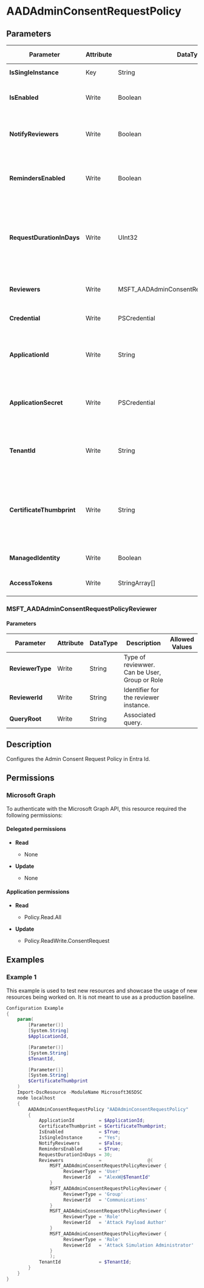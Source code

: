 ﻿# AADAdminConsentRequestPolicy

## Parameters

| Parameter | Attribute | DataType | Description | Allowed Values |
| --- | --- | --- | --- | --- |
| **IsSingleInstance** | Key | String | Only valid value is 'Yes'. | `Yes` |
| **IsEnabled** | Write | Boolean | Determines if the policy is enabled or not. | |
| **NotifyReviewers** | Write | Boolean | Specifies whether reviewers will receive notifications. | |
| **RemindersEnabled** | Write | Boolean | Specifies whether reviewers will receive reminder emails. | |
| **RequestDurationInDays** | Write | UInt32 | Specifies the duration the request is active before it automatically expires if no decision is applied. | |
| **Reviewers** | Write | MSFT_AADAdminConsentRequestPolicyReviewer[] | The list of reviewers for the admin consent. | |
| **Credential** | Write | PSCredential | Credentials of the workload's Admin | |
| **ApplicationId** | Write | String | Id of the Azure Active Directory application to authenticate with. | |
| **ApplicationSecret** | Write | PSCredential | Secret of the Azure Active Directory application to authenticate with. | |
| **TenantId** | Write | String | Id of the Azure Active Directory tenant used for authentication. | |
| **CertificateThumbprint** | Write | String | Thumbprint of the Azure Active Directory application's authentication certificate to use for authentication. | |
| **ManagedIdentity** | Write | Boolean | Managed ID being used for authentication. | |
| **AccessTokens** | Write | StringArray[] | Access token used for authentication. | |

### MSFT_AADAdminConsentRequestPolicyReviewer

#### Parameters

| Parameter | Attribute | DataType | Description | Allowed Values |
| --- | --- | --- | --- | --- |
| **ReviewerType** | Write | String | Type of reviewwer. Can be User, Group or Role | |
| **ReviewerId** | Write | String | Identifier for the reviewer instance. | |
| **QueryRoot** | Write | String | Associated query. | |


## Description

Configures the Admin Consent Request Policy in Entra Id.

## Permissions

### Microsoft Graph

To authenticate with the Microsoft Graph API, this resource required the following permissions:

#### Delegated permissions

- **Read**

    - None

- **Update**

    - None

#### Application permissions

- **Read**

    - Policy.Read.All

- **Update**

    - Policy.ReadWrite.ConsentRequest

## Examples

### Example 1

This example is used to test new resources and showcase the usage of new resources being worked on.
It is not meant to use as a production baseline.

```powershell
Configuration Example
{
    param(
        [Parameter()]
        [System.String]
        $ApplicationId,

        [Parameter()]
        [System.String]
        $TenantId,

        [Parameter()]
        [System.String]
        $CertificateThumbprint
    )
    Import-DscResource -ModuleName Microsoft365DSC
    node localhost
    {
        AADAdminConsentRequestPolicy "AADAdminConsentRequestPolicy"
        {
            ApplicationId         = $ApplicationId;
            CertificateThumbprint = $CertificateThumbprint;
            IsEnabled             = $True;
            IsSingleInstance      = "Yes";
            NotifyReviewers       = $False;
            RemindersEnabled      = $True;
            RequestDurationInDays = 30;
            Reviewers             =                 @(
                MSFT_AADAdminConsentRequestPolicyReviewer {
                     ReviewerType = 'User'
                     ReviewerId   = "AlexW@$TenantId"
                }
                MSFT_AADAdminConsentRequestPolicyReviewer {
                     ReviewerType = 'Group'
                     ReviewerId   = 'Communications'
                }
                MSFT_AADAdminConsentRequestPolicyReviewer {
                     ReviewerType = 'Role'
                     ReviewerId   = 'Attack Payload Author'
                }
                MSFT_AADAdminConsentRequestPolicyReviewer {
                     ReviewerType = 'Role'
                     ReviewerId   = 'Attack Simulation Administrator'
                }
                );
            TenantId              = $TenantId;
        }
    }
}
```


